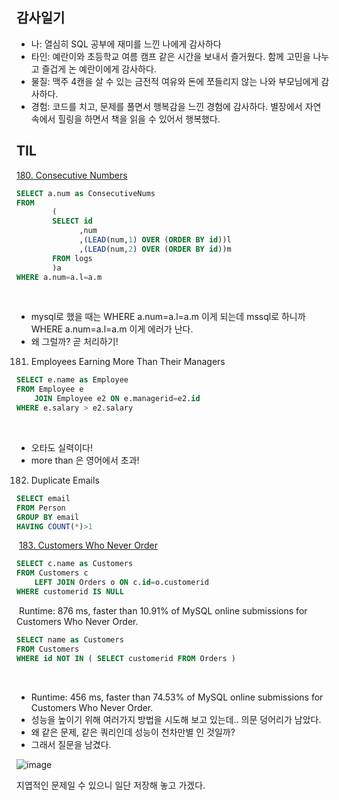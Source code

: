 ## 감사일기 
- 나: 열심히 SQL 공부에 재미를 느낀 나에게 감사하다
- 타인:  예란이와 초등학교 여름 캠프 같은 시간을 보내서 즐거웠다. 함께 고민을 나누고 즐겁게 논 예란이에게 감사하다.
- 물질: 맥주 4캔을 살 수 있는 금전적 여유와 돈에 쪼들리지 않는 나와 부모님에게 감사하다.
- 경험: 코드를 치고, 문제를 풀면서 행복감을 느낀 경험에 감사하다. 별장에서 자연 속에서 힐링을 하면서 책을 읽을 수 있어서 행복했다. 

## TIL 
[180. Consecutive Numbers](https://leetcode.com/problems/consecutive-numbers/)
​
```sql
SELECT a.num as ConsecutiveNums
FROM 
        (  
        SELECT id
              ,num
              ,(LEAD(num,1) OVER (ORDER BY id))l
              ,(LEAD(num,2) OVER (ORDER BY id))m
        FROM logs
        )a
WHERE a.num=a.l=a.m
```
​
- mysql로 했을 때는 WHERE a.num=a.l=a.m 이게 되는데 mssql로 하니까 WHERE a.num=a.l=a.m 이게 에러가 난다.
​
- 왜 그럴까? 곧 처리하기!
​
181. Employees Earning More Than Their Managers
​
```sql
SELECT e.name as Employee
FROM Employee e
    JOIN Employee e2 ON e.managerid=e2.id
WHERE e.salary > e2.salary
```
​
- 오타도 실력이다! 
​
- more than 은 영어에서 초과!
​
182. Duplicate Emails
​
```sql
SELECT email 
FROM Person
GROUP BY email
HAVING COUNT(*)>1
```
​
[183. Customers Who Never Order](https://leetcode.com/problems/customers-who-never-order/)
​
```sql
SELECT c.name as Customers
FROM Customers c
    LEFT JOIN Orders o ON c.id=o.customerid
WHERE customerid IS NULL
```
​
Runtime: 876 ms, faster than 10.91% of MySQL online submissions for Customers Who Never Order.
​
```sql
SELECT name as Customers
FROM Customers
WHERE id NOT IN ( SELECT customerid FROM Orders )
```
​
- Runtime: 456 ms, faster than 74.53% of MySQL online submissions for Customers Who Never Order.
​
- 성능을 높이기 위해 여러가지 방법을 시도해 보고 있는데.. 의문 덩어리가 남았다. 
​
- 왜 같은 문제, 같은 쿼리인데 성능이 천차만별 인 것일까?
- 그래서 질문을 남겼다. 

![image](https://user-images.githubusercontent.com/89775352/175099856-9f9e2beb-d16c-4cc8-b2d9-16f5e8051a78.png)

지엽적인 문제일 수 있으니 일단 저장해 놓고 가겠다.
